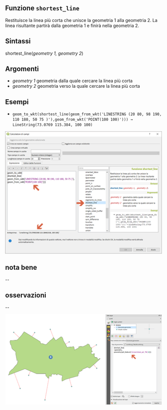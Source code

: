 ## Funzione `shortest_line`

Restituisce la linea più corta che unisce la geometria 1 alla geometria 2. La linea risultante partirà dalla geometria 1 e finirà nella geometria 2.

## Sintassi

shortest_line(_geometry 1, geometry 2_)

## Argomenti

* _geometry 1_ geometria dalla quale cercare la linea più corta
* _geometry 2_ geometria verso la quale cercare la linea più corta

## Esempi

* `geom_to_wkt(shortest_line(geom_from_wkt('LINESTRING (20 80, 98 190, 110 180, 50 75 )'),geom_from_wkt('POINT(100 100)'))) → LineString(73.0769 115.384, 100 100)`

<img src="/img/geometria/shortest_line/shortest_line1.png">

## nota bene

--

## osservazioni

--

<img src="/img/geometria/shortest_line/shortest_line2.png">